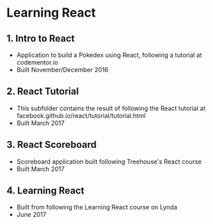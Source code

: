 # Learning React

## 1. Intro to React
  - Application to build a Pokedex using React, following a tutorial at codementor.io
  - Built November/December 2016

## 2. React Tutorial
  - This subfolder contains the result of following the React tutorial at facebook.github.io/react/tutorial/tutorial.html
  - Built March 2017

## 3. React Scoreboard
  - Scoreboard application built following Treehouse's React course
  - Built March 2017

## 4. Learning React
  - Built from following the Learning React course on Lynda
  - June 2017
